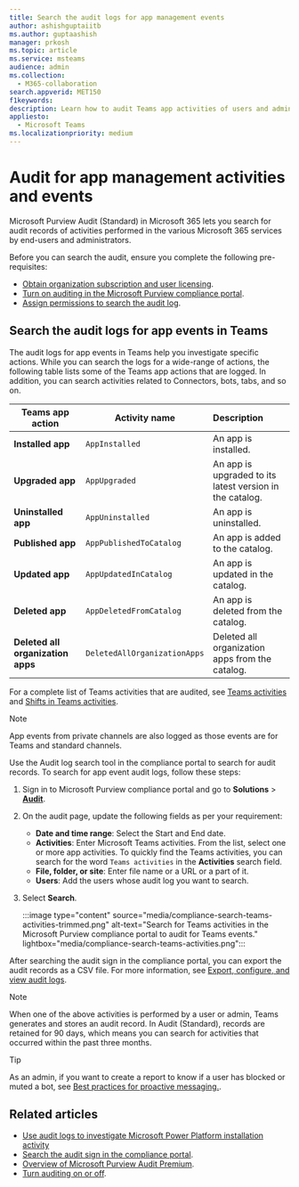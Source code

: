 ```yaml
---
title: Search the audit logs for app management events
author: ashishguptaiitb
ms.author: guptaashish
manager: prkosh
ms.topic: article
ms.service: msteams
audience: admin
ms.collection: 
  - M365-collaboration
search.appverid: MET150
f1keywords: 
description: Learn how to audit Teams app activities of users and administrators in your organization.
appliesto: 
  - Microsoft Teams
ms.localizationpriority: medium
---
```


# Audit for app management activities and events

Microsoft Purview Audit (Standard) in Microsoft 365 lets you search for audit records of activities performed in the various Microsoft 365 services by end-users and administrators.

Before you can search the audit, ensure you complete the following pre-requisites:

* [Obtain organization subscription and user licensing](/microsoft-365/compliance/set-up-basic-audit).
* [Turn on auditing in the Microsoft Purview compliance portal](/microsoft-365/compliance/turn-audit-log-search-on-or-off).
* [Assign permissions to search the audit log](/microsoft-365/compliance/set-up-basic-audit).

## Search the audit logs for app events in Teams

The audit logs for app events in Teams help you investigate specific actions. While you can search the logs for a wide-range of actions, the following table lists some of the Teams app actions that are logged. In addition, you can search activities related to Connectors, bots, tabs, and so on.

| Teams app action                  | Activity name                | Description                                              |
|-----------------------------------|------------------------------|:---------------------------------------------------------|
| **Installed app**                 | `AppInstalled`               | An app is installed.                                     |
| **Upgraded app**                  | `AppUpgraded`                | An app is upgraded to its latest version in the catalog. |
| **Uninstalled app**               | `AppUninstalled`             | An app is uninstalled.                                   |
| **Published app**                 | `AppPublishedToCatalog`      | An app is added to the catalog.                          |
| **Updated app**                   | `AppUpdatedInCatalog`        | An app is updated in the catalog.                        |
| **Deleted app**                   | `AppDeletedFromCatalog`      | An app is deleted from the catalog.                      |
| **Deleted all organization apps** | `DeletedAllOrganizationApps` | Deleted all organization apps from the catalog.          |

For a complete list of Teams activities that are audited, see [Teams activities](audit-log-events.md#teams-activities) and [Shifts in Teams activities](audit-log-events.md#shifts-in-teams-activities).

> [!NOTE]
> App events from private channels are also logged as those events are for Teams and standard channels.

Use the Audit log search tool in the compliance portal to search for audit records. To search for app event audit logs, follow these steps:

1. Sign in to Microsoft Purview compliance portal and go to **Solutions** > **[Audit](https://compliance.microsoft.com/auditlogsearch)**.
1. On the audit page, update the following fields as per your requirement:

   * **Date and time range**: Select the Start and End date.
   * **Activities**: Enter Microsoft Teams activities. From the list, select one or more app activities. To quickly find the Teams activities, you can search for the word `Teams activities` in the **Activities** search field.
   * **File, folder, or site**: Enter file name or a URL or a part of it.
   * **Users**: Add the users whose audit log you want to search.

1. Select **Search**.

   :::image type="content" source="media/compliance-search-teams-activities-trimmed.png" alt-text="Search for Teams activities in the Microsoft Purview compliance portal to audit for Teams events." lightbox="media/compliance-search-teams-activities.png":::

After searching the audit sign in the compliance portal, you can export the audit records as a CSV file. For more information, see [Export, configure, and view audit logs](/microsoft-365/compliance/export-view-audit-log-records).

> [!NOTE]
> When one of the above activities is performed by a user or admin, Teams generates and stores an audit record. In Audit (Standard), records are retained for 90 days, which means you can search for activities that occurred within the past three months.

> [!TIP]
> As an admin, if you want to create a report to know if a user has blocked or muted a bot, see [Best practices for proactive messaging.](/microsoftteams/platform/bots/how-to/conversations/send-proactive-messages?tabs=#best-practices-for-proactive-messaging).

## Related articles

* [Use audit logs to investigate Microsoft Power Platform installation activity](manage-power-platform-apps.md#use-audit-logs-to-investigate-microsoft-power-platform-installation-activity)
* [Search the audit sign in the compliance portal](/microsoft-365/compliance/search-the-audit-log-in-security-and-compliance).
* [Overview of Microsoft Purview Audit Premium](/microsoft-365/compliance/advanced-audit).
* [Turn auditing on or off](/microsoft-365/compliance/turn-audit-log-search-on-or-off).
